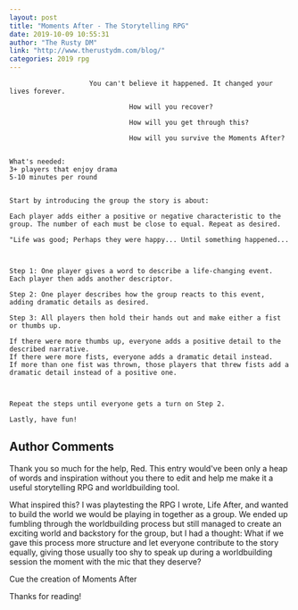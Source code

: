 ```yaml
---
layout: post
title: "Moments After - The Storytelling RPG"
date: 2019-10-09 10:55:31
author: "The Rusty DM"
link: "http://www.therustydm.com/blog/"
categories: 2019 rpg
---
```


 
```
                    You can't believe it happened. It changed your lives forever.

                              How will you recover?

                              How will you get through this?

                              How will you survive the Moments After?


What's needed:
3+ players that enjoy drama
5-10 minutes per round


Start by introducing the group the story is about:

Each player adds either a positive or negative characteristic to the group. The number of each must be close to equal. Repeat as desired.

"Life was good; Perhaps they were happy... Until something happened...



Step 1: One player gives a word to describe a life-changing event. Each player then adds another descriptor.

Step 2: One player describes how the group reacts to this event, adding dramatic details as desired.

Step 3: All players then hold their hands out and make either a fist or thumbs up. 

If there were more thumbs up, everyone adds a positive detail to the described narrative.
If there were more fists, everyone adds a dramatic detail instead.
If more than one fist was thrown, those players that threw fists add a dramatic detail instead of a positive one.



Repeat the steps until everyone gets a turn on Step 2.

Lastly, have fun!
```
## Author Comments
Thank you so much for the help, Red. This entry would've been only a heap of words and inspiration without you there to edit and help me make it a useful storytelling RPG and worldbuilding tool.

What inspired this?
I was playtesting the RPG I wrote, Life After, and wanted to build the world we would be playing in together as a group. We ended up fumbling through the worldbuilding process but still managed to create an exciting world and backstory for the group, but I had a thought:
What if we gave this process more structure and let everyone contribute to the story equally, giving those usually too shy to speak up during a worldbuilding session the moment with the mic that they deserve?

Cue the creation of Moments After


Thanks for reading!
